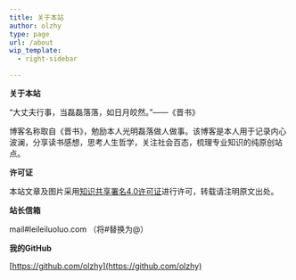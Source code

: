 ```yaml
---
title: 关于本站
author: olzhy
type: page
url: /about
wip_template:
  - right-sidebar

---
```

**关于本站**
  
“大丈夫行事，当磊磊落落，如日月皎然。”——《晋书》
  
博客名称取自《晋书》，勉励本人光明磊落做人做事。该博客是本人用于记录内心波澜，分享读书感想，思考人生哲学，关注社会百态，梳理专业知识的纯原创站点。

**许可证**
  
本站文章及图片采用[知识共享署名4.0许可证](https://creativecommons.org/licences/by/4.0)进行许可，转载请注明原文出处。

**站长信箱**
  
mail#leileiluoluo.com （将#替换为@）

**我的GitHub**
  
[https://github.com/olzhy](https://github.com/olzhy)
